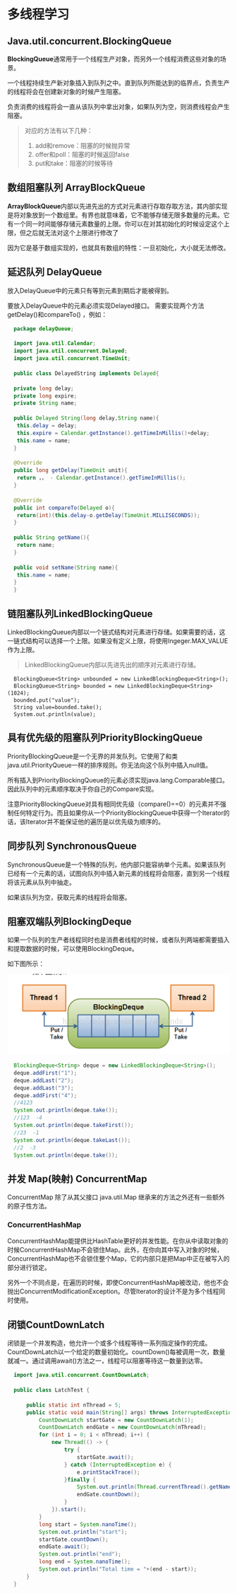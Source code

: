 # 多线程学习

##  Java.util.concurrent.BlockingQueue

**BlockingQueue**通常用于一个线程生产对象，而另外一个线程消费这些对象的场景。

一个线程持续生产新对象插入到队列之中。直到队列所能达到的临界点，负责生产的线程将会在创建新对象的时候产生阻塞。

负责消费的线程将会一直从该队列中拿出对象，如果队列为空，则消费线程会产生阻塞。

> 对应的方法有以下几种：
>
> 1. add和remove：阻塞的时候抛异常
> 2. offer和poll：阻塞的时候返回false
> 3. put和take：阻塞的时候等待

## 数组阻塞队列 ArrayBlockQueue

**ArrayBlockQueue**内部以先进先出的方式对元素进行存取存取方法，其内部实现是将对象放到一个数组里。有界也就意味着，它不能够存储无限多数量的元素。它有一个同一时间能够存储元素数量的上限。你可以在对其初始化的时候设定这个上限，但之后就无法对这个上限进行修改了

因为它是基于数组实现的，也就具有数组的特性：一旦初始化，大小就无法修改。

## 延迟队列 DelayQueue

放入DelayQueue中的元素只有等到元素到期后才能被得到。

要放入DelayQueue中的元素必须实现Delayed接口。 需要实现两个方法 getDelay()和compareTo() ，例如：

```java
  package delayQueue;
  
  import java.util.Calendar;
  import java.util.concurrent.Delayed;
  import java.util.concurrent.TimeUnit;
  
  public class DelayedString implements Delayed{
  
  private long delay;
  private long expire;
  private String name;
  
  public Delayed String(long delay,String name){
   this.delay = delay;
   this.expire = Calendar.getInstance().getTimeInMillis()+delay;
   this.name = name;
  }
  
  @Override
  public long getDelay(TimeUnit unit){
   return ，， - Calendar.getInstance().getTimeInMillis();
  }
  
  @Override
  public int compareTo(Delayed o){
   return(int)(this.delay-o.getDelay(TimeUnit.MILLISECONDS));
  }
  
  public String getName(){
   return name;
  }
  
  public void setName(String name){
   this.name = name;
  }
  }
```
## 链阻塞队列LinkedBlockingQueue

LinkedBlockingQueue内部以一个链式结构对元素进行存储。如果需要的话，这一链式结构可以选择一个上限。如果没有定义上限，将使用Ingeger.MAX_VALUE作为上限。 

> LinkedBlockingQueue内部以先进先出的顺序对元素进行存储。

```
  BlockingQueue<String> unbounded = new LinkedBlockingDeque<String>();
  BlockingQueue<String> bounded = new LinkedBlockingDeque<String>(1024);
  bounded.put("value");
  String value=bounded.take();
  System.out.println(value);
```

## 具有优先级的阻塞队列PriorityBlockingQueue

PriorityBlockingQueue是一个无界的并发队列。它使用了和类java.util.PriorityQueue一样的排序规则。你无法向这个队列中插入null值。

所有插入到PriorityBlockingQueue的元素必须实现java.lang.Comparable接口。因此队列中的元素顺序取决于你自己的Compare实现。

注意PriorityBlockingQueue对具有相同优先级（compare()==0）的元素并不强制任何特定行为。而且如果你从一个PriorityBlockingQueue中获得一个Iterator的话，该Iterator并不能保证他的遍历是以优先级为顺序的。

## 同步队列 SynchronousQueue

SynchronousQueue是一个特殊的队列，他内部只能容纳单个元素。如果该队列已经有一个元素的话，试图向队列中插入新元素的线程将会阻塞，直到另一个线程将该元素从队列中抽走。

如果该队列为空，获取元素的线程将会阻塞。

## 阻塞双端队列BlockingDeque

如果一个队列的生产者线程同时也是消费者线程的时候，或者队列两端都需要插入和提取数据的时候，可以使用BlockingDeque。

如下图所示：

![title](https://raw.githubusercontent.com/lllpla/img/master/gitnote/2020/04/10/1586528827603-1586528828055.png)
```java
  BlockingDeque<String> deque = new LinkedBlockingDeque<String>();
  deque.addFirst("1");
  deque.addLast("2");
  deque.addLast("3");
  deque.addFirst("4");
  //4123
  System.out.println(deque.take());
  //123  -4
  System.out.println(deque.takeFirst());
  //23  -1
  System.out.println(deque.takeLast());
  //2  -3
  System.out.println(deque.take());
```
## 并发 Map(映射)  ConcurrentMap

ConcurrentMap 除了从其父接口 java.util.Map 继承来的方法之外还有一些额外的原子性方法。

### ConcurrentHashMap

ConcurrentHashMap能提供比HashTable更好的并发性能。在你从中读取对象的时候ConcurrentHashMap不会锁住Map。此外，在你向其中写入对象的时候，ConcurrentHashMap也不会锁住整个Map，它的内部只是把Map中正在被写入的部分进行锁定。

另外一个不同点是，在遍历的时候，即使ConcurrentHashMap被改动，他也不会抛出ConcurrentModificationException。尽管Iterator的设计不是为多个线程同时使用。

## 闭锁CountDownLatch

闭锁是一个并发构造，他允许一个或多个线程等待一系列指定操作的完成。
CountDownLatch以一个给定的数量初始化。countDown()每被调用一次，数量就减一。通过调用await()方法之一，线程可以阻塞等待这一数量到达零。

```java
  import java.util.concurrent.CountDownLatch;
  
  public class LatchTest {
  
      public static int nThread = 5;
      public static void main(String[] args) throws InterruptedException {
          CountDownLatch startGate = new CountDownLatch(1);
          CountDownLatch endGate = new CountDownLatch(nThread);
          for (int i = 0; i < nThread; i++) {
              new Thread(() -> {
                  try {
                      startGate.await();
                  } catch (InterruptedException e) {
                      e.printStackTrace();
                  }finally {
                      System.out.println(Thread.currentThread().getName()+" ended");
                      endGate.countDown();
                  }
              }).start();
          }
          long start = System.nanoTime();
          System.out.println("start");
          startGate.countDown();
          endGate.await();
          System.out.println("end");
          long end = System.nanoTime();
          System.out.println("Total time = "+(end - start));
      }
  }
```
